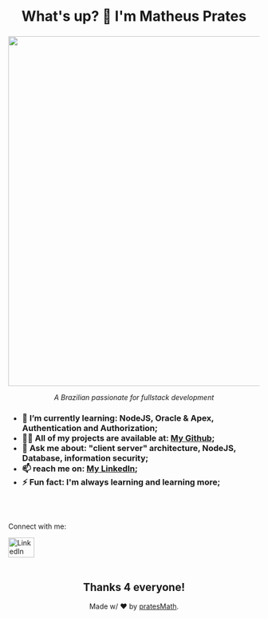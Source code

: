 <h1 align="center">What's up? 👋 I'm Matheus Prates</h1>

###

<div align="center">
  <img src="./itsme.gif" alt="" width="700">
  <p><i>A Brazilian passionate for fullstack development</i></p>
</div>

<h3>
  <ul>
    <li>🌱 <b>I’m currently learning</b>: NodeJS, Oracle & Apex, Authentication and Authorization;</li>
    <li>👨‍💻 <b>All of my projects are available at</b>: <a href="https://github.com/pratesMath">My Github</a>;</li>
    <li>💬 <b>Ask me about</b>: "client server" architecture, NodeJS, Database, information security;</li>
    <li>📫 <b>reach me on</b>: <a href="https://www.linkedin.com/in/dev-pratesmatheus/">My LinkedIn</a>;</li>
    <li>⚡  <b>Fun fact</b>: I'm always learning and learning more;</li>
  </ul>
</h3>

<br><br>

<div align="left">
  <p>Connect with me:</p>
  <a href="https://www.linkedin.com/in/dev-pratesmatheus/">
    <img src="https://raw.githubusercontent.com/maurodesouza/profile-readme-generator/master/src/assets/icons/social/linkedin/default.svg" width="52" height="40" alt="LinkedIn logo"  />
  </a>
</div>

<br>
<div align="center">
  <h2>Thanks 4 everyone!</h2>
  <p>Made w/ ❤ by <a href="https://github.com/pratesMath">pratesMath</a>.</p>
</div>
